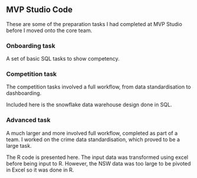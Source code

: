## MVP Studio Code

These are some of the preparation tasks I had completed at MVP Studio before I moved onto the core team.

### Onboarding task

A set of basic SQL tasks to show competency.

### Competition task

The competition tasks involved a full workflow, from data standardisation to dashboarding. 

Included here is the snowflake data warehouse design done in SQL.

### Advanced task

A much larger and more involved full workflow, completed as part of a team. I worked on the crime data standardisation, which proved to be a large task. 

The R code is presented here. The input data was transformed using excel before being input to R. However, the NSW data was too large to be pivoted in Excel so it was done in R.
